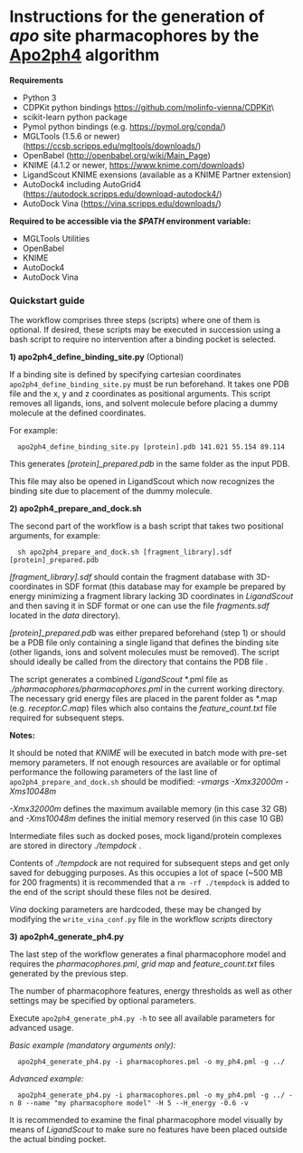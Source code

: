 # Instructions for the generation of *apo* site pharmacophores by the [Apo2ph4](https://pubs.acs.org/doi/10.1021/acs.jcim.2c00814) algorithm

**Requirements**

- Python 3
- CDPKit python bindings <https://github.com/molinfo-vienna/CDPKit>\
- scikit-learn python package
- Pymol python bindings (e.g. <https://pymol.org/conda/>)
- MGLTools (1.5.6 or newer) (<https://ccsb.scripps.edu/mgltools/downloads/>)
- OpenBabel (<http://openbabel.org/wiki/Main_Page>)
- KNIME (4.1.2 or newer, <https://www.knime.com/downloads>)
- LigandScout KNIME exensions (available as a KNIME Partner extension)
- AutoDock4 including AutoGrid4 (<https://autodock.scripps.edu/download-autodock4/>)
- AutoDock Vina (<https://vina.scripps.edu/downloads/>)

**Required to be accessible via the *$PATH* environment variable:**

- MGLTools Utilities
- OpenBabel
- KNIME
- AutoDock4
- AutoDock Vina

### Quickstart guide

The workflow comprises three steps (scripts) where one of them is
optional. If desired, these scripts may be executed in succession using
a bash script to require no intervention after a binding pocket is
selected.

**1\) apo2ph4\_define\_binding\_site.py** (Optional)

If a binding site is defined by specifying cartesian coordinates
`apo2ph4_define_binding_site.py` must be run beforehand. It takes
one PDB file and the x, y and z coordinates as positional arguments. This
script removes all ligands, ions, and solvent molecule before placing a
dummy molecule at the defined coordinates.

For example:

```console
  apo2ph4_define_binding_site.py [protein].pdb 141.021 55.154 89.114
```
This generates *\[protein\]\_prepared.pdb* in the same folder as the
input PDB.

This file may also be opened in LigandScout which now recognizes the
binding site due to placement of the dummy molecule.

**2\) apo2ph4\_prepare\_and\_dock.sh**

The second part of the workflow is a bash script that takes two
positional arguments, for example:

```console
  sh apo2ph4_prepare_and_dock.sh [fragment_library].sdf [protein]_prepared.pdb
```
*\[fragment\_library\].sdf* should contain the fragment database with
3D-coordinates in SDF format (this database may for example be prepared
by energy minimizing a fragment library lacking 3D coordinates in
*LigandScout* and then saving it in SDF format or one can use the file
*fragments.sdf* located in the *data* directory).

*\[protein\]\_prepared.pdb* was either prepared beforehand (step 1) or
should be a PDB file only containing a single ligand that defines the
binding site (other ligands, ions and solvent molecules must be
removed). The script should ideally be called from the directory that
contains the PDB file .

The script generates a combined *LigandScout* \*.pml file as
*./pharmacophores/pharmacophores.pml* in the current working
directory. The necessary grid energy files are placed in the parent
folder as \*.map (e.g. *receptor.C.map*) files which also contains the
*feature\_count.txt* file required for subsequent steps.

**Notes:**

It should be noted that *KNIME* will be executed in batch mode with pre-set
memory parameters. If not enough resources are available or for optimal
performance the following parameters of the last line of
`apo2ph4_prepare_and_dock.sh` should be modified: *-vmargs
-Xmx32000m -Xms10048m*

*-Xmx32000m* defines the maximum available memory (in this case 32 GB) and
*-Xms10048m* defines the initial memory reserved (in this case 10 GB)

Intermediate files such as docked poses, mock ligand/protein complexes
are stored in directory *./tempdock* .

Contents of *./tempdock* are not required for subsequent steps and
get only saved for debugging purposes. As this occupies a lot of space
(~500 MB for 200 fragments) it is recommended that a `rm -rf ./tempdock`
is added to the end of the script should these files not
be desired.

*Vina* docking parameters are hardcoded, these may be changed by modifying
the `write_vina_conf.py` file in the workflow *scripts*
directory

**3\) apo2ph4\_generate\_ph4.py**

The last step of the workflow generates a final pharmacophore model and
requires the *pharmacophores.pml*, *grid map* and
*feature\_count.txt* files generated by the previous step.

The number of pharmacophore features, energy thresholds as well as other
settings may be specified by optional parameters.

Execute `apo2ph4_generate_ph4.py -h` to see all available parameters
for advanced usage.

*Basic example (mandatory arguments only):*

```console
  apo2ph4_generate_ph4.py -i pharmacophores.pml -o my_ph4.pml -g ../
```
*Advanced example:*

```console
  apo2ph4_generate_ph4.py -i pharmacophores.pml -o my_ph4.pml -g ../ -n 8 --name "my pharmacophore model" -H 5 --H_energy -0.6 -v
```
It is recommended to examine the final pharmacophore model visually by
means of *LigandScout* to make sure no features have been placed outside
the actual binding pocket.

